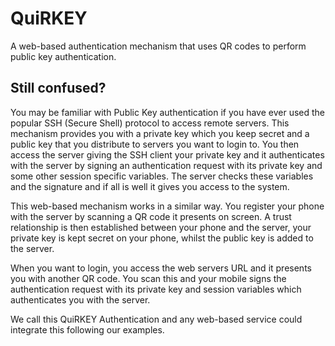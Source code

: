 QuiRKEY
=======

A web-based authentication mechanism that uses QR codes to perform public key authentication.

Still confused?
----

You may be familiar with Public Key authentication if you have ever used the popular SSH (Secure Shell) protocol to access remote servers. This mechanism provides you with a private key which you keep secret and a public key that you distribute to servers you want to login to. You then access the server giving the SSH client your private key and it authenticates with the server by signing an authentication request with its private key and some other session specific variables. The server checks these variables and the signature and if all is well it gives you access to the system. 

This web-based mechanism works in a similar way. You register your phone with the server by scanning a QR code it presents on screen. A trust relationship is then established between your phone and the server, your private key is kept secret on your phone, whilst the public key is added to the server.

When you want to login, you access the web servers URL and it presents you with another QR code. You scan this and your mobile signs the authentication request with its private key and session variables which authenticates you with the server.

We call this QuiRKEY Authentication and any web-based service could integrate this following our examples.


